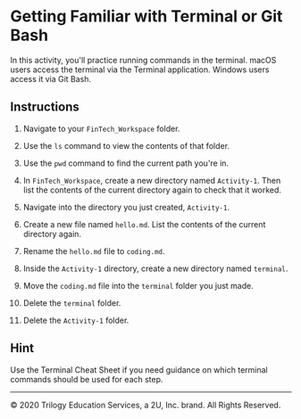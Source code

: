 # Getting Familiar with Terminal or Git Bash

In this activity, you'll practice running commands in the terminal. macOS users access the terminal via the Terminal application. Windows users access it via Git Bash. 

## Instructions

1. Navigate to your `FinTech_Workspace` folder.

2. Use the `ls` command to view the contents of that folder.

3. Use the `pwd` command to find the current path you're in.

4. In `FinTech_Workspace`, create a new directory named `Activity-1`. Then list the contents of the current directory again to check that it worked.

5. Navigate into the directory you just created, `Activity-1`.

6. Create a new file named `hello.md`. List the contents of the current directory again.

7. Rename the `hello.md` file to `coding.md`.

8. Inside the `Activity-1` directory, create a new directory named `terminal`.

9. Move the `coding.md` file into the `terminal` folder you just made.

10. Delete the `terminal` folder.

11. Delete the `Activity-1` folder.

## Hint

Use the Terminal Cheat Sheet if you need guidance on which terminal commands should be used for each step.

---

© 2020 Trilogy Education Services, a 2U, Inc. brand. All Rights Reserved.

